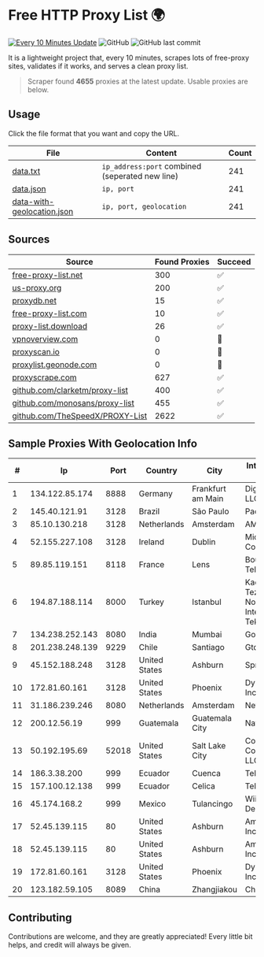 
# Free HTTP Proxy List 🌍

[![Every 10 Minutes Update](https://github.com/mertguvencli/http-proxy-list/actions/workflows/main.yml/badge.svg?branch=main)](https://github.com/mertguvencli/http-proxy-list/actions/workflows/main.yml)
![GitHub](https://img.shields.io/github/license/mertguvencli/http-proxy-list)
![GitHub last commit](https://img.shields.io/github/last-commit/mertguvencli/http-proxy-list)

It is a lightweight project that, every 10 minutes, scrapes lots of free-proxy sites, validates if it works, and serves a clean proxy list.


> Scraper found **4655** proxies at the latest update. Usable proxies are below.

## Usage

Click the file format that you want and copy the URL.


|File|Content|Count|
|----|-------|-----|
|[data.txt](https://raw.githubusercontent.com/mertguvencli/http-proxy-list/main/proxy-list/data.txt)|`ip_address:port` combined (seperated new line)|241|
|[data.json](https://raw.githubusercontent.com/mertguvencli/http-proxy-list/main/proxy-list/data.json)|`ip, port`|241|
|[data-with-geolocation.json](https://raw.githubusercontent.com/mertguvencli/http-proxy-list/main/proxy-list/data-with-geolocation.json)|`ip, port, geolocation`|241|

## Sources

|Source|Found Proxies|Succeed|
|------|-------------|-------|
|[free-proxy-list.net](https://free-proxy-list.net)|300|✅|
|[us-proxy.org](https://www.us-proxy.org)|200|✅|
|[proxydb.net](http://proxydb.net)|15|✅|
|[free-proxy-list.com](https://free-proxy-list.com/?page=&port=&type%5B%5D=http&type%5B%5D=https&up_time=0&search=Search)|10|✅|
|[proxy-list.download](https://www.proxy-list.download/HTTP)|26|✅|
|[vpnoverview.com](https://vpnoverview.com/privacy/anonymous-browsing/free-proxy-servers)|0|🚫|
|[proxyscan.io](https://www.proxyscan.io)|0|🚫|
|[proxylist.geonode.com](https://proxylist.geonode.com/api/proxy-list?limit=300&page=1&sort_by=lastChecked&sort_type=desc&protocols=http,https)|0|🚫|
|[proxyscrape.com](https://api.proxyscrape.com/v2/?request=displayproxies&protocol=http&timeout=10000&country=all&ssl=all&anonymity=all)|627|✅|
|[github.com/clarketm/proxy-list](https://raw.githubusercontent.com/clarketm/proxy-list/master/proxy-list-raw.txt)|400|✅|
|[github.com/monosans/proxy-list](https://raw.githubusercontent.com/monosans/proxy-list/main/proxies/http.txt)|455|✅|
|[github.com/TheSpeedX/PROXY-List](https://raw.githubusercontent.com/TheSpeedX/PROXY-List/master/http.txt)|2622|✅|


## Sample Proxies With Geolocation Info

|#|Ip|Port|Country|City|Internet Service Provider|
|-|--|----|-------|----|-------------------------|
|1|134.122.85.174|8888|Germany|Frankfurt am Main|DigitalOcean, LLC|
|2|145.40.121.91|3128|Brazil|São Paulo|Packet Host, Inc.|
|3|85.10.130.218|3128|Netherlands|Amsterdam|AMEN Networks|
|4|52.155.227.108|3128|Ireland|Dublin|Microsoft Corporation|
|5|89.85.119.151|8118|France|Lens|Bouygues Telecom ISP|
|6|194.87.188.114|8000|Turkey|Istanbul|Kadir Huseyin Tezcan Nosspeed Internet Teknolojileri|
|7|134.238.252.143|8080|India|Mumbai|Google LLC|
|8|201.238.248.139|9229|Chile|Santiago|Gtd Internet S.A|
|9|45.152.188.248|3128|United States|Ashburn|Sprint|
|10|172.81.60.161|3128|United States|Phoenix|Dynu Systems Incorporated|
|11|31.186.239.246|8080|Netherlands|Amsterdam|NetSkope Inc|
|12|200.12.56.19|999|Guatemala|Guatemala City|Navega.com S.A.|
|13|50.192.195.69|52018|United States|Salt Lake City|Comcast Cable Communications, LLC|
|14|186.3.38.200|999|Ecuador|Cuenca|Telconet S.A|
|15|157.100.12.138|999|Ecuador|Celica|Telconet S.A|
|16|45.174.168.2|999|Mexico|Tulancingo|Wiiki Networks S De R.l. De C.V.|
|17|52.45.139.115|80|United States|Ashburn|Amazon.com, Inc.|
|18|52.45.139.115|80|United States|Ashburn|Amazon.com, Inc.|
|19|172.81.60.161|3128|United States|Phoenix|Dynu Systems Incorporated|
|20|123.182.59.105|8089|China|Zhangjiakou|Chinanet|



## Contributing

Contributions are welcome, and they are greatly appreciated! Every
little bit helps, and credit will always be given.

